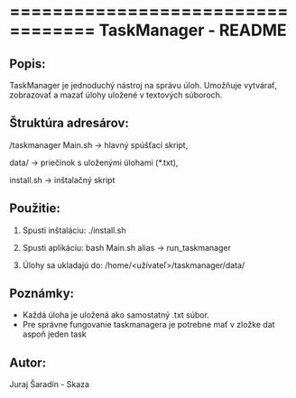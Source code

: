 ==================================
 TaskManager - README
==================================

Popis:
-------
TaskManager je jednoduchý nástroj na správu úloh.
Umožňuje vytvárať, zobrazovať a mazať úlohy
uložené v textových súboroch.

Štruktúra adresárov:
--------------------
/taskmanager
Main.sh        -> hlavný spúšťací skript,

data/          -> priečinok s uloženými úlohami (*.txt),

install.sh     -> inštalačný skript

Použitie:
---------
1. Spusti inštaláciu:
   ./install.sh

2. Spusti aplikáciu:
   bash Main.sh
   alias -> run_taskmanager

3. Úlohy sa ukladajú do:
   /home/<užívateľ>/taskmanager/data/

Poznámky:
---------
- Každá úloha je uložená ako samostatný .txt súbor.
- Pre správne fungovanie taskmanagera je potrebne mať v zložke dat aspoň jeden task

Autor:
------
Juraj Šaradín - Skaza

